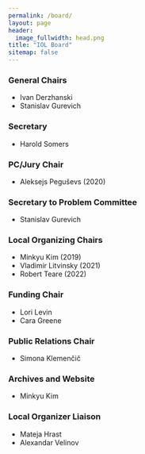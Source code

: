 ```yaml
---
permalink: /board/
layout: page
header:
  image_fullwidth: head.png
title: "IOL Board"
sitemap: false
---
```

### General Chairs <a href="mailto:chair@ioling.org" target="_blank" class="icon-mail" title="General Chairs"></a>
* Ivan Derzhanski
* Stanislav Gurevich

### Secretary
* Harold Somers

### PC/Jury Chair <a href="mailto:pc.chair@ioling.org" target="_blank" class="icon-mail" title="PC/Jury Chair"></a>
* Aleksejs Peguševs (2020)

### Secretary to Problem Committee
* Stanislav Gurevich

### Local Organizing Chairs
* Minkyu Kim (2019)
* Vladimir Litvinsky (2021)
* Robert Teare (2022)

### Funding Chair
* Lori Levin
* Cara Greene

### Public Relations Chair <a href="mailto:inquiries@ioling.org" target="_blank" class="icon-mail" title="Public Relations Chair"></a>
* Simona Klemenčič

### Archives and Website <a href="mailto:webarchive@ioling.org" target="_blank" class="icon-mail" title="Website coordinator"></a>
* Minkyu Kim 

### Local Organizer Liaison
* Mateja Hrast
* Alexandar Velinov